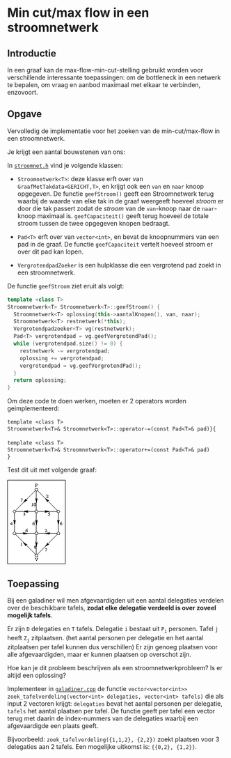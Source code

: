 # Min cut/max flow in een stroomnetwerk

## Introductie

In een graaf kan de max-flow-min-cut-stelling gebruikt worden voor verschillende 
interessante toepassingen: om de bottleneck in een netwerk te bepalen, om vraag
en aanbod maximaal met elkaar te verbinden, enzovoort.

## Opgave

Vervolledig de implementatie voor het zoeken van de min-cut/max-flow in een stroomnetwerk. 

Je krijgt een aantal bouwstenen van ons:

In [`stroomnet.h`](include/stroomnet.h) vind je volgende klassen:

* `Stroomnetwerk<T>`: deze klasse erft over van `GraafMetTakdata<GERICHT,T>`,
en krijgt ook een `van` en `naar` knoop opgegeven. De functie `geefStroom()` geeft
een Stroomnetwerk terug waarbij de waarde van elke tak in de graaf weergeeft hoeveel
*stroom* er door die tak passert zodat de *stroom* van de `van`-knoop naar de `naar`-knoop
maximaal is. `geefCapaciteit()` geeft terug hoeveel de totale stroom tussen de twee opgegeven knopen
bedraagt.

* `Pad<T>` erft over van `vector<int>`, en bevat de knoopnummers van een pad in de graaf.
De functie `geefCapaciteit` vertelt hoeveel stroom er over dit pad kan lopen.

* `VergrotendpadZoeker` is een hulpklasse die een vergrotend pad zoekt in een stroomnetwerk.


De functie `geefStroom` ziet eruit als volgt:

```cpp
template <class T>
Stroomnetwerk<T> Stroomnetwerk<T>::geefStroom() {
  Stroomnetwerk<T> oplossing(this->aantalKnopen(), van, naar);
  Stroomnetwerk<T> restnetwerk(*this);
  Vergrotendpadzoeker<T> vg(restnetwerk);
  Pad<T> vergrotendpad = vg.geefVergrotendPad();
  while (vergrotendpad.size() != 0) {
    restnetwerk -= vergrotendpad;
    oplossing += vergrotendpad;
    vergrotendpad = vg.geefVergrotendPad();
  }
  return oplossing;
}
```

Om deze code te doen werken, moeten er 2 operators worden geimplementeerd:

```
template <class T>
Stroomnetwerk<T>& Stroomnetwerk<T>::operator-=(const Pad<T>& pad)}{

template <class T>
Stroomnetwerk<T>& Stroomnetwerk<T>::operator+=(const Pad<T>& pad)
}
```  

Test dit uit met volgende graaf:

![](images/stroom3.gif)
 
## Toepassing

Bij een galadiner wil men afgevaardigden uit een aantal delegaties verdelen over de beschikbare tafels, **zodat elke delegatie verdeeld is over zoveel mogelijk tafels**.

Er zijn `D` delegaties en `T` tafels. Delegatie `i` bestaat uit `P`<sub>`i`</sub> personen. Tafel `j` heeft `Z`<sub>`j`</sub> zitplaatsen. (het aantal personen per delegatie en het aantal zitplaatsen per tafel kunnen dus verschillen) Er zijn genoeg plaatsen voor alle afgevaardigden, maar er kunnen plaatsen op overschot zijn.

Hoe kan je dit probleem beschrijven als een stroomnetwerkprobleem? Is er altijd een oplossing?

Implementeer in [`galadiner.cpp`](src/galadiner.cpp) de functie 
`vector<vector<int>> zoek_tafelverdeling(vector<int> delegaties, vector<int> tafels)` 
die als input 2 vectoren krijgt: `delegaties` bevat het aantal personen per delegatie, 
`tafels` het aantal plaatsen per tafel. De functie geeft per tafel een vector terug
met daarin de index-nummers van de delegaties waarbij een afgevaardigde een plaats geeft.

Bijvoorbeeld: `zoek_tafelverdeling({1,1,2}, {2,2})` zoekt plaatsen voor 3 delegaties aan 2 tafels. Een mogelijke uitkomst is: `{{0,2}, {1,2}}`.
